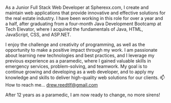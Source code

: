 As a Junior Full Stack Web Developer at Spherexx.com, I create and maintain web applications that provide innovative and effective solutions for the real estate industry. I have been working in this role for over a year and a half, after graduating from a four-month Java Development Bootcamp at Tech Elevator, where I acquired the fundamentals of Java, HTML, JavaScript, CSS, and ASP.NET.

I enjoy the challenge and creativity of programming, as well as the opportunity to make a positive impact through my work. I am passionate about learning new technologies and best practices, and I leverage my previous experience as a paramedic, where I gained valuable skills in emergency services, problem-solving, and teamwork. My goal is to continue growing and developing as a web developer, and to apply my knowledge and skills to deliver high-quality web solutions for our clients.
📫 How to reach me... drew.reedtlf@gmail.com

After 12 years as a paramedic, I am now ready to change, no more sirens!

